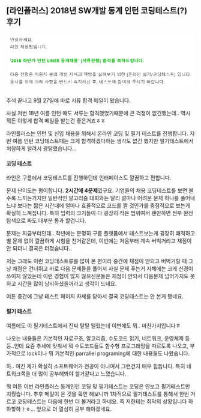 ## [라인플러스] 2018년 SW개발 동계 인턴 코딩테스트(?) 후기

![img_01](../_images/img_01.PNG)


<div class="divider"></div>

추석 끝나고 9월 27일에 바로 서류 합격 메일이 왔습니다.

사실 저번 18년 여름 인턴 때도 서류는 합격했었기때문에 큰 걱정이 없긴했는데.. 역시 뭐든 이렇게 합격 메일을 받는건 좋은거죠ㅎㅎ

라인플러스는 인턴 및 신입 채용을 위해서 온라인 코딩 및 필기 테스트를 진행합니다. 저번 여름 인턴 코딩테스트때는 크게 합격하겠다하는 생각도 없긴 했지만 필기테스트에서 처참하게 털려서 광탈했습니다...

<div class="divider"></div>

#### 코딩 테스트

라인은 구름에서 코딩테스트를 진행하던데 인터페이스도 깔끔하고 편합니다.

문제 난이도는 평이합니다.  **2시간에 4문제**였구요. 기업들의 채용 코딩테스트를 보면 볼 수록 느끼는거지만 일반적인 알고리즘 대회와는 달리 얼마나 어려운 문제 하나를 풀어내느냐 보다는 짧은 시간내에 얼마나 효율적으로 코드를 짤 것인가를 중점적으로 보는게 확실히 느껴집니다. 특히 입력의 크기들이 다 굉장히 작은 범위여서 왠만하면 전부 완전탐색으로 짜도 대부분 통과 할겁니다.

문제는 지금부터인데.. 작년에는 분명히 구름 플랫폼에서 테스트보는게 굉장히 쾌적하고 별 문제 없이 깔끔하게 시험을 친거같은데, 이번에는 처음부터 계속 버벅거리고 채점이 안 되더니 결국은 터졌습니다.. 

저는 그래도 이런 코딩테스트류를 많이 본 편이라 중간에 채점이 안되고 버벅거릴 때 그냥 채점은 건너뛰고 바로 다음 문제들을 풀어서 사실 문제 푸는거 자체에는 크게 신경이 쓰이지 않았는데 이런 경험이 많지 않으신분들은 채점이 안되서 다음문제 넘어가지도 못하고 시간을 많이 낭비하셨을꺼라고 생각이 드네요.

여튼 중간에 그냥 테스트 페이지 자체를 닫아서 결국 코딩테스트는 안 본게 됐네요.



#### 필기 테스트

여름에도 이 필기테스트에서 진짜 탈탈 털렸는데 이번에도 뭐.. 마찬가지입니다ㅎ

나오는 내용들은 기본적인 자료구조, 알고리즘, 수도코드 읽기, 네트워크, 운영체제 등등..인데 요즘 추세에 맞춰서 뭐 수도코드들도 함수형 프로그래밍을 따르도록 나오고, 부가적으로 lock이나 뭐 기본적인 parrallel programing에 대한 내용들도 나왔습니다. 

하.. 여긴 제가 확실히 소프트웨어가 전공이 아니여서 그런건지 매우 힘듭니다. 특히 네트워크쪽을 더 많이 공부해봐야 할거같다고 느꼈습니다.

<div class="divider"></div>

뭐 여튼 이번 라인플러스 동계인턴 코딩 및 필기테스트는 코딩은 안보고 필기테스트만 치뤘습니다. 추후 메일이 온 것을 확인 해보니까 1차적으로 필기테스트를 통해서 한번 거르고 코딩테스트는 다음에 한번 더 볼거라고 하네요. 즉 저한테는 최악의 상황입니다 하하핳하ㅏㅎ... 앞으로 더 열심히 공부 해야겠네요.
